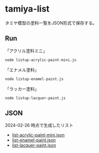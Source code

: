 # tamiya-list

タミヤ模型の塗料一覧をJSON形式で保存する。

## Run

「アクリル塗料ミニ」

```bash
node listup-acrylic-paint-mini.js
```

「エナメル塗料」

```bash
node listup-enamel-paint.js
```

「ラッカー塗料」

```bash
node listup-lacquer-paint.js
```

## JSON

2024-02-26 時点で生成したリスト

- [list-acrylic-paint-mini.json](https://github.com/seotaro/tamiya-list/files/14399448/list-acrylic-paint-mini.json)
- [list-enamel-paint.json](https://github.com/seotaro/tamiya-list/files/14399449/list-enamel-paint.json)
- [list-lacquer-paint.json](https://github.com/seotaro/tamiya-list/files/14399870/list-lacquer-paint.json)
